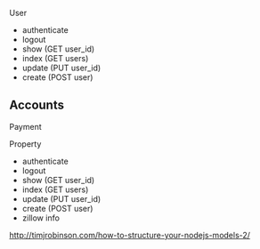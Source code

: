 User
  - authenticate
  - logout
  - show (GET user_id)
  - index (GET users)
  - update (PUT user_id)
  - create (POST user)
  
Accounts
  - 

Payment



  
Property
  - authenticate
  - logout
  - show (GET user_id)
  - index (GET users)
  - update (PUT user_id)
  - create (POST user)
  - zillow info
    


http://timjrobinson.com/how-to-structure-your-nodejs-models-2/